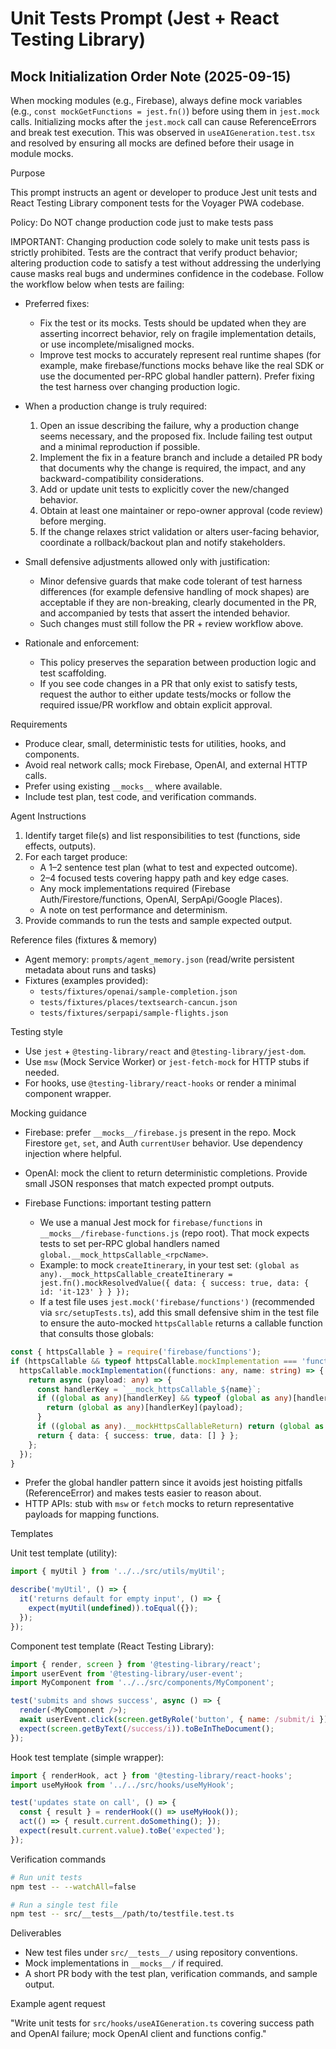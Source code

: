 # Unit Tests Prompt (Jest + React Testing Library)

## Mock Initialization Order Note (2025-09-15)
When mocking modules (e.g., Firebase), always define mock variables (e.g., `const mockGetFunctions = jest.fn()`) before using them in `jest.mock` calls. Initializing mocks after the `jest.mock` call can cause ReferenceErrors and break test execution. This was observed in `useAIGeneration.test.tsx` and resolved by ensuring all mocks are defined before their usage in module mocks.

Purpose

This prompt instructs an agent or developer to produce Jest unit tests and React Testing Library component tests for the Voyager PWA codebase.

Policy: Do NOT change production code just to make tests pass

  IMPORTANT: Changing production code solely to make unit tests pass is strictly prohibited.
  Tests are the contract that verify product behavior; altering production code to satisfy a test
  without addressing the underlying cause masks real bugs and undermines confidence in the
  codebase. Follow the workflow below when tests are failing:

  - Preferred fixes:
    - Fix the test or its mocks. Tests should be updated when they are asserting incorrect
      behavior, rely on fragile implementation details, or use incomplete/misaligned mocks.
    - Improve test mocks to accurately represent real runtime shapes (for example, make
      firebase/functions mocks behave like the real SDK or use the documented per-RPC global
      handler pattern). Prefer fixing the test harness over changing production logic.

  - When a production change is truly required:
    1. Open an issue describing the failure, why a production change seems necessary, and the
       proposed fix. Include failing test output and a minimal reproduction if possible.
    2. Implement the fix in a feature branch and include a detailed PR body that documents
       why the change is required, the impact, and any backward-compatibility considerations.
    3. Add or update unit tests to explicitly cover the new/changed behavior.
    4. Obtain at least one maintainer or repo-owner approval (code review) before merging.
    5. If the change relaxes strict validation or alters user-facing behavior, coordinate a
       rollback/backout plan and notify stakeholders.

  - Small defensive adjustments allowed only with justification:
    - Minor defensive guards that make code tolerant of test harness differences (for example
      defensive handling of mock shapes) are acceptable if they are non-breaking, clearly
      documented in the PR, and accompanied by tests that assert the intended behavior.
    - Such changes must still follow the PR + review workflow above.

  - Rationale and enforcement:
    - This policy preserves the separation between production logic and test scaffolding.
    - If you see code changes in a PR that only exist to satisfy tests, request the author
      to either update tests/mocks or follow the required issue/PR workflow and obtain
      explicit approval.


Requirements

- Produce clear, small, deterministic tests for utilities, hooks, and components.
- Avoid real network calls; mock Firebase, OpenAI, and external HTTP calls.
- Prefer using existing `__mocks__` where available.
- Include test plan, test code, and verification commands.

Agent Instructions

1. Identify target file(s) and list responsibilities to test (functions, side effects, outputs).
2. For each target produce:
   - A 1–2 sentence test plan (what to test and expected outcome).
   - 2–4 focused tests covering happy path and key edge cases.
   - Any mock implementations required (Firebase Auth/Firestore/functions, OpenAI, SerpApi/Google Places).
   - A note on test performance and determinism.
3. Provide commands to run the tests and sample expected output.

Reference files (fixtures & memory)

- Agent memory: `prompts/agent_memory.json` (read/write persistent metadata about runs and tasks)
- Fixtures (examples provided):
  - `tests/fixtures/openai/sample-completion.json`
  - `tests/fixtures/places/textsearch-cancun.json`
  - `tests/fixtures/serpapi/sample-flights.json`

Testing style

- Use `jest` + `@testing-library/react` and `@testing-library/jest-dom`.
- Use `msw` (Mock Service Worker) or `jest-fetch-mock` for HTTP stubs if needed.
- For hooks, use `@testing-library/react-hooks` or render a minimal component wrapper.

Mocking guidance

- Firebase: prefer `__mocks__/firebase.js` present in the repo. Mock Firestore `get`, `set`, and Auth `currentUser` behavior. Use dependency injection where helpful.
- OpenAI: mock the client to return deterministic completions. Provide small JSON responses that match expected prompt outputs.

- Firebase Functions: important testing pattern

  - We use a manual Jest mock for `firebase/functions` in `__mocks__/firebase-functions.js` (repo root). That mock expects tests to set per-RPC global handlers named `global.__mock_httpsCallable_<rpcName>`.
  - Example: to mock `createItinerary`, in your test set:
    `(global as any).__mock_httpsCallable_createItinerary = jest.fn().mockResolvedValue({ data: { success: true, data: { id: 'it-123' } } });`
  - If a test file uses `jest.mock('firebase/functions')` (recommended via `src/setupTests.ts`), add this small defensive shim in the test file to ensure the auto-mocked `httpsCallable` returns a callable function that consults those globals:

```ts
const { httpsCallable } = require('firebase/functions');
if (httpsCallable && typeof httpsCallable.mockImplementation === 'function') {
  httpsCallable.mockImplementation((functions: any, name: string) => {
    return async (payload: any) => {
      const handlerKey = `__mock_httpsCallable_${name}`;
      if ((global as any)[handlerKey] && typeof (global as any)[handlerKey] === 'function') {
        return (global as any)[handlerKey](payload);
      }
      if ((global as any).__mockHttpsCallableReturn) return (global as any).__mockHttpsCallableReturn;
      return { data: { success: true, data: [] } };
    };
  });
}
```

  - Prefer the global handler pattern since it avoids jest hoisting pitfalls (ReferenceError) and makes tests easier to reason about.
- HTTP APIs: stub with `msw` or `fetch` mocks to return representative payloads for mapping functions.

Templates

Unit test template (utility):

```javascript
import { myUtil } from '../../src/utils/myUtil';

describe('myUtil', () => {
  it('returns default for empty input', () => {
    expect(myUtil(undefined)).toEqual({});
  });
});
```

Component test template (React Testing Library):

```javascript
import { render, screen } from '@testing-library/react';
import userEvent from '@testing-library/user-event';
import MyComponent from '../../src/components/MyComponent';

test('submits and shows success', async () => {
  render(<MyComponent />);
  await userEvent.click(screen.getByRole('button', { name: /submit/i }));
  expect(screen.getByText(/success/i)).toBeInTheDocument();
});
```

Hook test template (simple wrapper):

```javascript
import { renderHook, act } from '@testing-library/react-hooks';
import useMyHook from '../../src/hooks/useMyHook';

test('updates state on call', () => {
  const { result } = renderHook(() => useMyHook());
  act(() => { result.current.doSomething(); });
  expect(result.current.value).toBe('expected');
});
```

Verification commands

```bash
# Run unit tests
npm test -- --watchAll=false

# Run a single test file
npm test -- src/__tests__/path/to/testfile.test.ts
```

Deliverables

- New test files under `src/__tests__/` using repository conventions.
- Mock implementations in `__mocks__/` if required.
- A short PR body with the test plan, verification commands, and sample output.

Example agent request

"Write unit tests for `src/hooks/useAIGeneration.ts` covering success path and OpenAI failure; mock OpenAI client and functions config."
